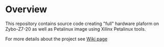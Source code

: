 # Overview

This repository contains source code creating "full" hardware plaform on Zybo-Z7-20 as well as Petalinux image
using Xilinx Petalinux tools.

For more details about the project see [Wiki page](https://github.com/cu-ecen-aeld/final-project-kodachi77/wiki/Project-Overview)